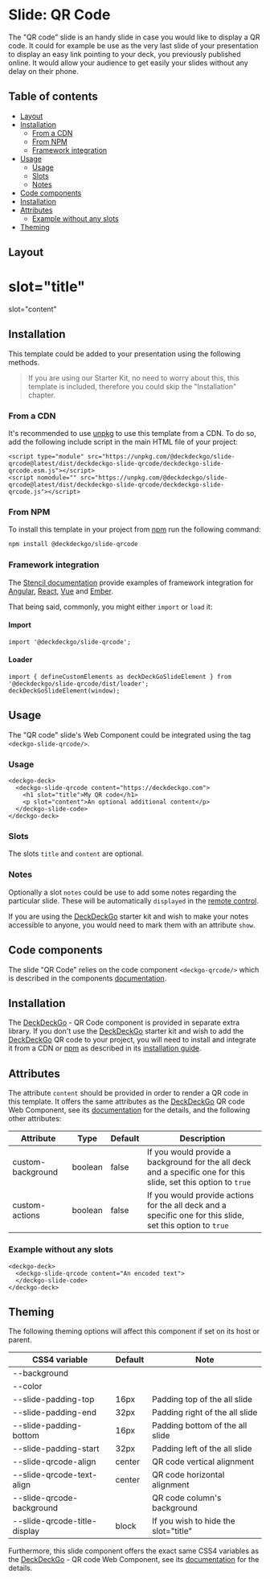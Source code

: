 # Slide: QR Code

The "QR code" slide is an handy slide in case you would like to display a QR code. It could for example be use as the very last slide of your presentation to display an easy link pointing to your deck, you previously published online. It would allow your audience to get easily your slides without any delay on their phone.

## Table of contents

- [Layout](#app-slide-qrcode-layout)
- [Installation](#app-slide-qrcode-installation)
  - [From a CDN](#app-slide-qrcode-from-a-cdn)
  - [From NPM](#app-slide-qrcode-from-npm)
  - [Framework integration](#app-slide-qrcode-framework-integration)
- [Usage](#app-slide-qrcode-usage)
  - [Usage](#app-slide-qrcode-usage-1)
  - [Slots](#app-slide-qrcode-slots)
  - [Notes](#app-slide-qrcode-notes)
- [Code components](#app-slide-qrcode-code-components)
- [Installation](#app-slide-qrcode-installation)
- [Attributes](#app-slide-qrcode-attributes)
  - [Example without any slots](#app-slide-qrcode-example-without-any-slots)
- [Theming](#app-slide-qrcode-theming)

## Layout

<div class="container ion-margin">
  <deckgo-deck embedded={true}>
    <deckgo-slide-qrcode content="https://deckdeckgo.com">
        <h1 slot="title">slot="title"</h1>
        <p slot="content">slot="content"</p>
    </deckgo-slide-qrcode>
  </deckgo-deck>
</div>

## Installation

This template could be added to your presentation using the following methods.

> If you are using our Starter Kit, no need to worry about this, this template is included, therefore you could skip the "Installation" chapter.
 
### From a CDN

It's recommended to use [unpkg](https://unpkg.com/) to use this template from a CDN. To do so, add the following include script in the main HTML file of your project:

```
<script type="module" src="https://unpkg.com/@deckdeckgo/slide-qrcode@latest/dist/deckdeckgo-slide-qrcode/deckdeckgo-slide-qrcode.esm.js"></script>
<script nomodule="" src="https://unpkg.com/@deckdeckgo/slide-qrcode@latest/dist/deckdeckgo-slide-qrcode/deckdeckgo-slide-qrcode.js"></script>
```

### From NPM

To install this template in your project from [npm](https://www.npmjs.com/package/@deckdeckgo/core) run the following command:

```bash
npm install @deckdeckgo/slide-qrcode
```

### Framework integration

The [Stencil documentation](https://stenciljs.com/docs/overview) provide examples of framework integration for [Angular](https://stenciljs.com/docs/angular), [React](https://stenciljs.com/docs/react), [Vue](https://stenciljs.com/docs/vue) and [Ember](https://stenciljs.com/docs/ember).

That being said, commonly, you might either `import` or `load` it:

#### Import

```
import '@deckdeckgo/slide-qrcode';
```

#### Loader

```
import { defineCustomElements as deckDeckGoSlideElement } from '@deckdeckgo/slide-qrcode/dist/loader';
deckDeckGoSlideElement(window);
```

## Usage

The "QR code" slide's Web Component could be integrated using the tag `<deckgo-slide-qrcode/>`.

### Usage

```
<deckgo-deck>
  <deckgo-slide-qrcode content="https://deckdeckgo.com">
    <h1 slot="title">My QR code</h1>
    <p slot="content">An optional additional content</p>
  </deckgo-slide-code>
</deckgo-deck>  
```

### Slots

The slots `title` and `content` are optional.

### Notes

Optionally a slot `notes` could be use to add some notes regarding the particular slide. These will be automatically `displayed` in the [remote control](https://deckdeckgo.app).

If you are using the [DeckDeckGo] starter kit and wish to make your notes accessible to anyone, you would need to mark them with an attribute `show`.

## Code components

The slide "QR Code" relies on the code component `<deckgo-qrcode/>` which is described in the components [documentation](https://github.com/deckgo/deckdeckgo/blob/master/doc/components/components.md).

## Installation

The [DeckDeckGo] - QR Code component is provided in separate extra library. If you don't use the [DeckDeckGo] starter kit and wish to add the [DeckDeckGo] QR code to your project, you will need to install and integrate it from a CDN or [npm](https://www.npmjs.com/package/@deckdeckgo/qrcode) as described in its [installation guide](https://docs.deckdeckgo.com/components/qrcode#app-components-qrcode-getting-started).

## Attributes

The attribute `content` should be provided in order to render a QR code in this template. It offers the same attributes as the [DeckDeckGo] QR code Web Component, see its [documentation](https://docs.deckdeckgo.com/components/qrcode) for the details, and the following other attributes:
                                                                                                                                                                                                                                                        
| Attribute                      | Type   | Default   | Description   |
| -------------------------- |-----------------|-----------------|-----------------|
| custom-background | boolean | false | If you would provide a background for the all deck and a specific one for this slide, set this option to `true` |
| custom-actions | boolean | false | If you would provide actions for the all deck and a specific one for this slide, set this option to `true` |

### Example without any slots

```
<deckgo-deck>
  <deckgo-slide-qrcode content="An encoded text">
  </deckgo-slide-code>
</deckgo-deck>  
```

## Theming

The following theming options will affect this component if set on its host or parent.

| CSS4 variable                      | Default | Note |
| -------------------------- |-----------------|-----------------|
| --background |  |  |
| --color |  |  |
| --slide-padding-top | 16px | Padding top of the all slide |
| --slide-padding-end | 32px | Padding right of the all slide |
| --slide-padding-bottom | 16px | Padding bottom of the all slide |
| --slide-padding-start | 32px | Padding left of the all slide |
| --slide-qrcode-align | center | QR code vertical alignment |
| --slide-qrcode-text-align | center | QR code horizontal alignment |
| --slide-qrcode-background | | QR code column's background |
| --slide-qrcode-title-display | block | If you wish to hide the slot="title" |

Furthermore, this slide component offers the exact same CSS4 variables as the [DeckDeckGo] - QR code Web Component, see its [documentation](https://docs.deckdeckgo.com/components/qrcode) for the details.

[DeckDeckGo]: https://deckdeckgo.com